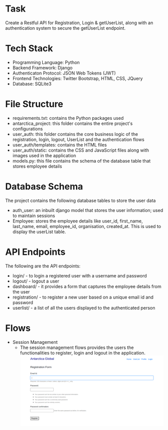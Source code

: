 # Task
Create a Restful API for Registration, Login & getUserList, along with an authentication system to secure the getUserList endpoint.

# Tech Stack
 - Programming Language: Python
 - Backend Framework: Django
 - Authenticaton Protocol: JSON Web Tokens (JWT)
 - Frontend Technologies: Twitter Bootstrap, HTML, CSS, JQuery
 - Database: SQLite3

# File Structure
 - requirements.txt: contains the Python packages used
 - antarctica_project: this folder contains the entire project's configurations
 - user_auth: this folder contains the core business logic of the registration, login, logout,       UserList and the authentication flows
 - user_auth/templates: contains the HTML files
 - user_auth/static: contains the CSS and JavaScript files along with images used in the application
 - models.py: this file contains the schema of the database table that stores employee details

 # Database Schema
The project contains the following database tables to store the user data
 - auth_user: an inbuilt django model that stores the user information; used to maintain sessions
 - Employee: stores the employee details like user_id, first_name, last_name, email, employee_id, organisation, created_at. This is used to display the userList table.

# API Endpoints
The following are the API endpoints:
 - login/ -  to login a registered user with a username and password
 - logout/ -  logout a user
 - dashboard/ - it provides a form that captures the employee details from the user
 - registration/ -  to register a new user based on a unique email id and password
 - userlist/ -  a list of all the users displayed to the authenticated person

# Flows
 - Session Management
    - The session management flows provides the users the functionalities to register, login and  logout in the application.
    ![alt text](https://github.com/ZainebPenwala/user_management_system/blob/main/images/image%20(44).png)

